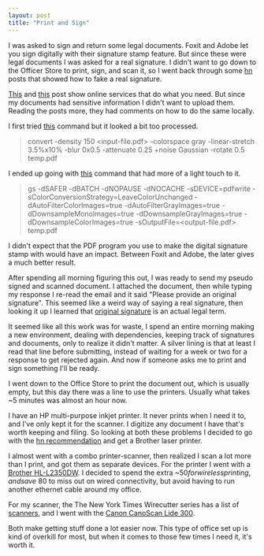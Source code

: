 ```yaml
---
layout: post
title: "Print and Sign"
---
```


I was asked to sign and return some legal documents. Foxit and Adobe let you sign digitally with their signature stamp feature. But since these were legal documents I was asked for a real signature. I didn't want to go down to the Officer Store to print, sign, and scan it, so I went back through some [hn](https://news.ycombinator.com/) posts that showed how to fake a real signature.

[This](https://news.ycombinator.com/item?id=23160387) and [this](https://news.ycombinator.com/item?id=31083432) post show online services that do what you need. But since my documents had sensitive information I didn't want to upload them. Reading the posts more, they had comments on how to do the same locally.

I first tried [this](https://news.ycombinator.com/item?id=23161664) command but it looked a bit too processed.

> convert -density 150 <input-file.pdf> -colorspace gray -linear-stretch 3.5%x10% -blur 0x0.5 -attenuate 0.25 +noise Gaussian -rotate 0.5 temp.pdf

I ended up going with [this](https://news.ycombinator.com/item?id=23160387) command that had more of a light touch to it.

> gs -dSAFER -dBATCH -dNOPAUSE -dNOCACHE -sDEVICE=pdfwrite -sColorConversionStrategy=LeaveColorUnchanged -dAutoFilterColorImages=true -dAutoFilterGrayImages=true -dDownsampleMonoImages=true -dDownsampleGrayImages=true -dDownsampleColorImages=true -sOutputFile=<output-file.pdf> temp.pdf

I didn't expect that the PDF program you use to make the digital signature stamp with would have an impact. Between Foxit and Adobe, the later gives a much better result.

After spending all morning figuring this out, I was ready to send my pseudo signed and scanned document. I attached the document, then while typing my response I re-read the email and it said "Please provide an original signature". This seemed like a weird way of saying a real signature, then looking it up I learned that [original signature](https://www.lawinsider.com/dictionary/original-signature) is an actual legal term. 

It seemed like all this work was for waste, I spend an entire morning making a new environment, dealing with dependencies, keeping track of signatures and documents, only to realize it didn't matter. A silver lining is that at least I read that line before submitting, instead of waiting for a week or two for a response to get rejected again. And now if someone asks me to print and sign something I'll be ready.

I went down to the Office Store to print the document out, which is usually empty, but this day there was a line to use the printers. Usually what takes ~5 minutes was almost an hour now.

I have an HP multi-purpose inkjet printer. It never prints when I need it to, and I've only kept it for the scanner. I digitize any document I have that's worth keeping and filing. So looking at both these problems I decided to go with the [hn recommendation](https://www.google.com/search?hl=en&q=hacker%20news%20printer%20recommendations) and get a Brother laser printer. 

I almost went with a combo printer-scanner, then realized I scan a lot more than I print, and got them as separate devices. For the printer I went with a [Brother HL-L2350DW](https://www.amazon.com/dp/B0763WDSYZ). I decided to spend the extra ~$50 for wireless printing, and save ~$80 to miss out on wired connectivity, but avoid having to run another ethernet cable around my office.

For my scanner, the The New York Times Wirecutter series has a list of [scanners](https://www.nytimes.com/wirecutter/reviews/the-best-cheap-scanner/), and I went with the [Canon CanoScan Lide 300](https://smile.amazon.com/dp/B07G5XZVLQ).

Both make getting stuff done a lot easier now. This type of office set up is kind of overkill for most, but when it comes to those few times I need it, it's worth it.